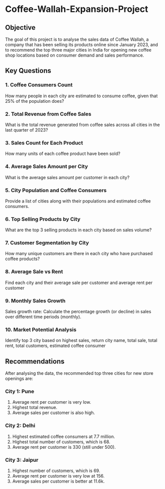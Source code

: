 # Coffee-Wallah-Expansion-Project

## Objective
The goal of this project is to analyse the sales data of Coffee Wallah, a company that has been selling its products online since January 2023, and to recommend the top three major cities in India for opening new coffee shop locations based on consumer demand and sales performance.

## Key Questions
### 1.	Coffee Consumers Count
How many people in each city are estimated to consume coffee, given that 25% of the population does?
### 2.	Total Revenue from Coffee Sales
What is the total revenue generated from coffee sales across all cities in the last quarter of 2023?
### 3.	Sales Count for Each Product
How many units of each coffee product have been sold?
### 4.	Average Sales Amount per City
What is the average sales amount per customer in each city?
### 5.	City Population and Coffee Consumers
Provide a list of cities along with their populations and estimated coffee consumers.
### 6.	Top Selling Products by City
What are the top 3 selling products in each city based on sales volume?
### 7.	Customer Segmentation by City
How many unique customers are there in each city who have purchased coffee products?
### 8.	Average Sale vs Rent
Find each city and their average sale per customer and average rent per customer
### 9.	Monthly Sales Growth
Sales growth rate: Calculate the percentage growth (or decline) in sales over different time periods (monthly).
### 10.	Market Potential Analysis
Identify top 3 city based on highest sales, return city name, total sale, total rent, total customers, estimated coffee consumer
## Recommendations
After analysing the data, the recommended top three cities for new store openings are:
### City 1: Pune
1.	Average rent per customer is very low.
2.	Highest total revenue.
3.	Average sales per customer is also high.
### City 2: Delhi
1.	Highest estimated coffee consumers at 7.7 million.
2.	Highest total number of customers, which is 68.
3.	Average rent per customer is 330 (still under 500).
### City 3: Jaipur
1.	Highest number of customers, which is 69.
2.	Average rent per customer is very low at 156.
3.	Average sales per customer is better at 11.6k.
